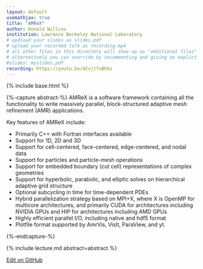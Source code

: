 ```yaml
---
layout: default
usemathjax: true
title: "AMReX"
author: Donald Willcox
institution: Lawrence Berkeley National Laboratory
# updload your slides as slides.pdf
# upload your recorded talk as recording.mp4
# all other files in this directory will show up as "additional files"
# alternatively you can override by uncommenting and giving an explict URL:
#slides: myslides.pdf
recording: https://youtu.be/4CvjtfvBhGs
---
```

{% include base.html %}

{%-capture abstract-%}
AMReX is a software framework containing all the functionality to write
massively parallel, block-structured adaptive mesh refinement (AMR)
applications.

Key features of AMReX include:
* Primarily C++ with Fortran interfaces available
* Support for 1D, 2D and 3D
* Support for cell-centered, face-centered, edge-centered, and nodal data
* Support for particles and particle-mesh operations
* Support for embedded boundary (cut cell) representations of complex geometries
* Support for hyperbolic, parabolic, and elliptic solves on hierarchical adaptive grid structure
* Optional subcycling in time for time-dependent PDEs
* Hybrid parallelization strategy based on MPI+X, where X is OpenMP for multicore architectures, and primarily CUDA for architectures including NVIDIA GPUs and HIP for architectures including AMD GPUs
* Highly efficient parallel I/O, including native and hdf5 format
* Plotfile format supported by AmrVis, VisIt, ParaView, and yt.

{%-endcapture-%}

<div class="col-xs-12" markdown="1">
{% include lecture.md abstract=abstract %}

[Edit on GitHub](https://github.com/EinsteinToolkit/et2021uiuc/edit/master/{{page.path}})
</div>
